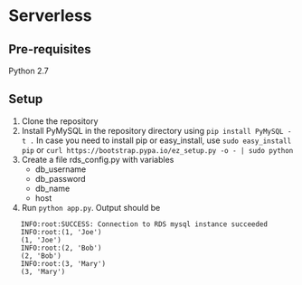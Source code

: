 Serverless
===

Pre-requisites
---
Python 2.7

Setup
---

1. Clone the repository
2. Install PyMySQL in the repository directory using `pip install PyMySQL -t .` In case you need to install pip or easy_install, use `sudo easy_install pip` or `curl https://bootstrap.pypa.io/ez_setup.py -o - | sudo python`
3. Create a file rds_config.py with variables
    - db_username
    - db_password
    - db_name
    - host
4. Run `python app.py`. Output should be
```shell
   INFO:root:SUCCESS: Connection to RDS mysql instance succeeded
   INFO:root:(1, 'Joe')
   (1, 'Joe')
   INFO:root:(2, 'Bob')
   (2, 'Bob')
   INFO:root:(3, 'Mary')
   (3, 'Mary')
```